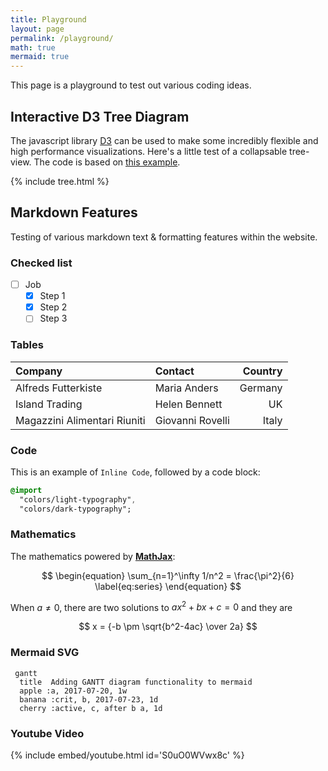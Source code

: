 ```yaml
---
title: Playground
layout: page
permalink: /playground/
math: true
mermaid: true
---
```


This page is a playground to test out various coding ideas.

## Interactive D3 Tree Diagram

The javascript library [D3](https://d3js.org/) can be used to make some incredibly flexible and high performance visualizations. Here's a little test of a collapsable tree-view. The code is based on [this example](https://observablehq.com/@d3/collapsible-tree).

{% include tree.html %}


## Markdown Features

Testing of various markdown text & formatting features within the website.

### Checked list

- [ ] Job
  - [x] Step 1
  - [x] Step 2
  - [ ] Step 3

### Tables

| Company                      | Contact          | Country |
| :--------------------------- | :--------------- | ------: |
| Alfreds Futterkiste          | Maria Anders     | Germany |
| Island Trading               | Helen Bennett    |      UK |
| Magazzini Alimentari Riuniti | Giovanni Rovelli |   Italy |

### Code

This is an example of `Inline Code`, followed by a code block:

```sass
@import
  "colors/light-typography",
  "colors/dark-typography";
```

### Mathematics

The mathematics powered by [**MathJax**](https://www.mathjax.org/):

$$
\begin{equation}
  \sum_{n=1}^\infty 1/n^2 = \frac{\pi^2}{6}
  \label{eq:series}
\end{equation}
$$

When $a \ne 0$, there are two solutions to $ax^2 + bx + c = 0$ and they are

$$ x = {-b \pm \sqrt{b^2-4ac} \over 2a} $$

### Mermaid SVG

```mermaid
 gantt
  title  Adding GANTT diagram functionality to mermaid
  apple :a, 2017-07-20, 1w
  banana :crit, b, 2017-07-23, 1d
  cherry :active, c, after b a, 1d
```


### Youtube Video

{% include embed/youtube.html id='S0uO0WVwx8c' %}


